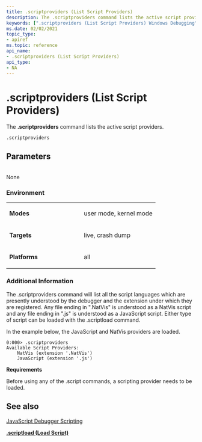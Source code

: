 ```yaml
---
title: .scriptproviders (List Script Providers)
description: The .scriptproviders command lists the active script providers.
keywords: [".scriptproviders (List Script Providers) Windows Debugging"]
ms.date: 02/02/2021
topic_type:
- apiref
ms.topic: reference
api_name:
- .scriptproviders (List Script Providers)
api_type:
- NA
---
```


# .scriptproviders (List Script Providers)


The **.scriptproviders** command lists the active script providers.

```dbgcmd
.scriptproviders 
```

## <span id="Parameters"></span><span id="parameters"></span><span id="PARAMETERS"></span>Parameters


<span id="_______________"></span>    
None

### <span id="Environment"></span><span id="environment"></span><span id="ENVIRONMENT"></span>Environment

<table>
<colgroup>
<col width="50%" />
<col width="50%" />
</colgroup>
<tbody>
<tr class="odd">
<td align="left"><p><strong>Modes</strong></p></td>
<td align="left"><p>user mode, kernel mode</p></td>
</tr>
<tr class="even">
<td align="left"><p><strong>Targets</strong></p></td>
<td align="left"><p>live, crash dump</p></td>
</tr>
<tr class="odd">
<td align="left"><p><strong>Platforms</strong></p></td>
<td align="left"><p>all</p></td>
</tr>
</tbody>
</table>

 

### <span id="Additional_Information"></span><span id="additional_information"></span><span id="ADDITIONAL_INFORMATION"></span>Additional Information

The .scriptproviders command will list all the script languages which are presently understood by the debugger and the extension under which they are registered. Any file ending in ".NatVis" is understood as a NatVis script and any file ending in ".js" is understood as a JavaScript script. Either type of script can be loaded with the .scriptload command.

In the example below, the JavaScript and NatVis providers are loaded.

```dbgcmd
0:000> .scriptproviders
Available Script Providers:
    NatVis (extension '.NatVis')
    JavaScript (extension '.js')
```

**Requirements**

Before using any of the .script commands, a scripting provider needs to be loaded.

## See also

[JavaScript Debugger Scripting](javascript-debugger-scripting.md)

[**.scriptload (Load Script)**](-scriptload--load-script-.md)

